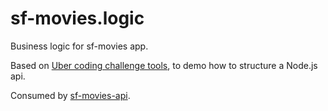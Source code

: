 # sf-movies.logic
Business logic for sf-movies app.

Based on [Uber coding challenge tools](https://github.com/uber/coding-challenge-tools/blob/master/coding_challenge.md), to demo how to structure a Node.js api.

Consumed by [sf-movies-api](https://github.com/bbraithwaite/sf-movies-api).